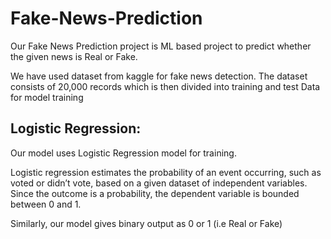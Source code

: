 # Fake-News-Prediction

Our Fake News Prediction project is ML based project to predict whether the given news is Real or Fake.

We have used dataset from kaggle for fake news detection.
The dataset consists of 20,000 records which is then divided into training and test Data for model training

## Logistic Regression:

Our model uses Logistic Regression model for training. 

Logistic regression estimates the probability of an event occurring, such as voted or didn’t vote, based on a given dataset of independent variables. Since the outcome is a probability, the dependent variable is bounded between 0 and 1.

Similarly, our model gives binary output as 0 or 1 (i.e Real or Fake)
